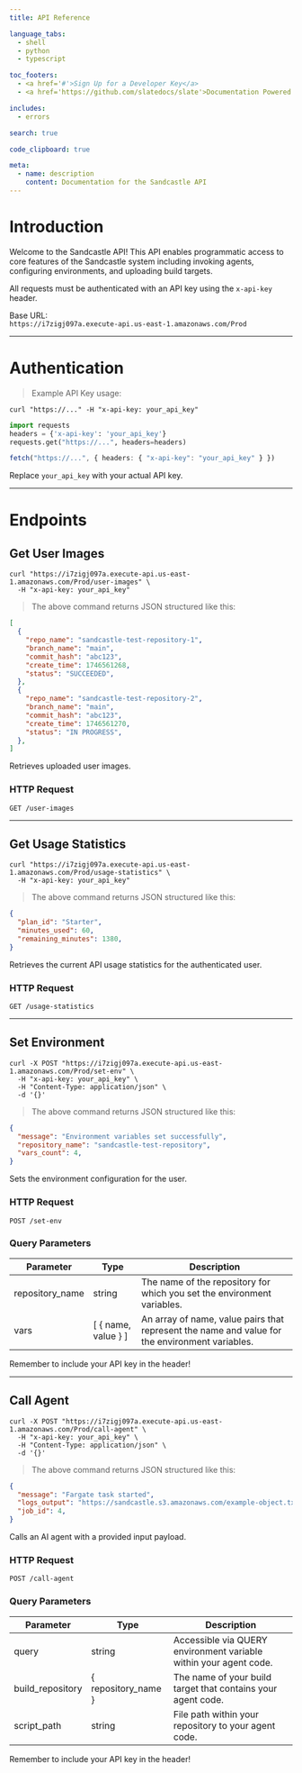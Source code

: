 ```yaml
---
title: API Reference

language_tabs:
  - shell
  - python
  - typescript

toc_footers:
  - <a href='#'>Sign Up for a Developer Key</a>
  - <a href='https://github.com/slatedocs/slate'>Documentation Powered by Slate</a>

includes:
  - errors

search: true

code_clipboard: true

meta:
  - name: description
    content: Documentation for the Sandcastle API
---
```


# Introduction

Welcome to the Sandcastle API! This API enables programmatic access to core features of the Sandcastle system including invoking agents, configuring environments, and uploading build targets.

All requests must be authenticated with an API key using the `x-api-key` header.

Base URL:  
`https://i7zigj097a.execute-api.us-east-1.amazonaws.com/Prod`

---

# Authentication

> Example API Key usage:

```shell
curl "https://..." -H "x-api-key: your_api_key"
```

```python
import requests
headers = {'x-api-key': 'your_api_key'}
requests.get("https://...", headers=headers)
```

```typescript
fetch("https://...", { headers: { "x-api-key": "your_api_key" } })
```

<aside class="notice">
Replace <code>your_api_key</code> with your actual API key.
</aside>

---

# Endpoints

## Get User Images

```shell
curl "https://i7zigj097a.execute-api.us-east-1.amazonaws.com/Prod/user-images" \
  -H "x-api-key: your_api_key"
```

> The above command returns JSON structured like this:

```json
[
  {
    "repo_name": "sandcastle-test-repository-1",
    "branch_name": "main",
    "commit_hash": "abc123",
    "create_time": 1746561268,
    "status": "SUCCEEDED",
  },
  {
    "repo_name": "sandcastle-test-repository-2",
    "branch_name": "main",
    "commit_hash": "abc123",
    "create_time": 1746561270,
    "status": "IN PROGRESS",
  },
]
```

Retrieves uploaded user images.

### HTTP Request

`GET /user-images`

---

## Get Usage Statistics

```shell
curl "https://i7zigj097a.execute-api.us-east-1.amazonaws.com/Prod/usage-statistics" \
  -H "x-api-key: your_api_key"
```

> The above command returns JSON structured like this:

```json
{
  "plan_id": "Starter",
  "minutes_used": 60,
  "remaining_minutes": 1380,
}
```

Retrieves the current API usage statistics for the authenticated user.

### HTTP Request

`GET /usage-statistics`

---

## Set Environment

```shell
curl -X POST "https://i7zigj097a.execute-api.us-east-1.amazonaws.com/Prod/set-env" \
  -H "x-api-key: your_api_key" \
  -H "Content-Type: application/json" \
  -d '{}'
```

> The above command returns JSON structured like this:

```json
{
  "message": "Environment variables set successfully",
  "repository_name": "sandcastle-test-repository",
  "vars_count": 4,
}
```

Sets the environment configuration for the user.

### HTTP Request

`POST /set-env`

### Query Parameters

Parameter | Type | Description
--------- | ------- | -----------
repository_name | string | The name of the repository for which you set the environment variables. 
vars | [ { name, value } ] | An array of name, value pairs that represent the name and value for the environment variables. 

<aside class="success">
Remember to include your API key in the header!
</aside>

---

## Call Agent

```shell
curl -X POST "https://i7zigj097a.execute-api.us-east-1.amazonaws.com/Prod/call-agent" \
  -H "x-api-key: your_api_key" \
  -H "Content-Type: application/json" \
  -d '{}'
```

> The above command returns JSON structured like this:

```json
{
  "message": "Fargate task started",
  "logs_output": "https://sandcastle.s3.amazonaws.com/example-object.txt?X-Amz-Algorithm=AWS4-HMAC-SHA256&X-Amz-Credential=AKIAIOSFODNN7EXAMPLE%2F20250506%2Fus-east-1%2Fs3%2Faws4_request&X-Amz-Date=20250506T150000Z&X-Amz-Expires=3600&X-Amz-SignedHeaders=host&X-Amz-Signature=abcd1234ef567890abcd1234ef567890abcd1234ef567890abcd1234ef567890",  // s3 presigned url, a text file containing the logs output of your agent run
  "job_id": 4,
}
```

Calls an AI agent with a provided input payload.

### HTTP Request

`POST /call-agent`

### Query Parameters

Parameter | Type | Description
--------- | ------- | -----------
query | string | Accessible via QUERY environment variable within your agent code. 
build_repository | { repository_name } | The name of your build target that contains your agent code. 
script_path | string | File path within your repository to your agent code. 

<aside class="success">
Remember to include your API key in the header!
</aside>